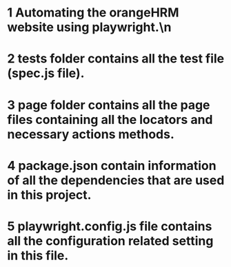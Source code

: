 # 1 Automating the orangeHRM website using playwright.\n
# 2 tests folder contains all the test file (spec.js file).
# 3 page folder contains all the page files containing all the locators and necessary actions methods.
# 4 package.json contain information of all the dependencies that are used in this project.
# 5 playwright.config.js file contains all the configuration related setting in this file.
